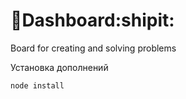 # :pencil:Dashboard:shipit:  
Board for creating and solving problems  
  
Установка дополнений
```
node install
```
